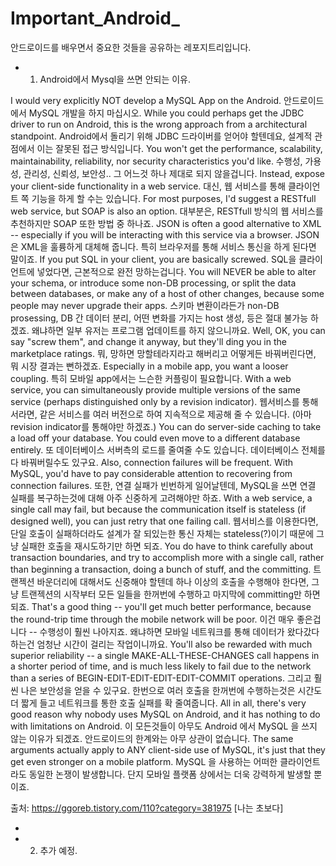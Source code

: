 # Important_Android_
안드로이드를 배우면서 중요한 것들을 공유하는 레포지트리입니다.

- 1. Android에서 Mysql을 쓰면 안되는 이유.

I would very explicitly NOT develop a MySQL App on the Android. 
안드로이드에서 MySQL 개발을 하지 마십시오.
While you could perhaps get the JDBC driver to run on Android, this is the wrong approach from a architectural standpoint.
Android에서 돌리기 위해 JDBC 드라이버를 얻어야 할텐데요, 설계적 관점에서 이는 잘못된 접근 방식입니다.
You won't get the performance, scalability, maintainability, reliability, nor security characteristics you'd like. 
수행성, 가용성, 관리성, 신뢰성, 보안성.. 그 어느것 하나 제대로 되지 않을겁니다.
Instead, expose your client-side functionality in a web service.
대신, 웹 서비스를 통해 클라이언트 쪽 기능을 하게 할 수는 있습니다.
For most purposes, I'd suggest a RESTfull web service, but SOAP is also an option.
대부분은, RESTfull 방식의 웹 서비스를 추천하지만 SOAP 또한 방법 중 하나죠.
JSON is often a good alternative to XML -- especially if you will be interacting with this service via a browser. 
JSON은 XML을 훌륭하게 대체해 줍니다. 특히 브라우저를 통해 서비스 통신을 하게 된다면 말이죠.
If you put SQL in your client, you are basically screwed.
SQL을 클라이언트에 넣었다면, 근본적으로 완전 망하는겁니다.
You will NEVER be able to alter your schema, or introduce some non-DB processing, or split the data between databases, or make any of a host of other changes, because some people may never upgrade their apps.
스키마 변환이라든가 non-DB prosessing, DB 간 데이터 분리, 어떤 변화를 가지는 host 생성, 등은 절대 불가능 하겠죠. 왜냐하면 일부 유저는 프로그램 업데이트를 하지 않으니까요.
Well, OK, you can say "screw them", and change it anyway, but they'll ding you in the marketplace ratings. 
뭐, 망하면 망할테라지라고 해버리고 어떻게든 바꿔버린다면, 뭐 시장 결과는 뻔하겠죠.
Especially in a mobile app, you want a looser coupling.
특히 모바일 app에서는 느슨한 커플링이 필요합니다.
With a web service, you can simultaneously provide multiple versions of the same service (perhaps distinguished only by a revision indicator).
웹서비스를 통해서라면, 같은 서비스를 여러 버전으로 하여 지속적으로 제공해 줄 수 있습니다. (아마 revision indicator를 통해야만 하겠죠.)
You can do server-side caching to take a load off your database. You could even move to a different database entirely. 
또 데이터베이스 서버측의 로드를 줄여줄 수도 있습니다. 데이터베이스 전체를 다 바꿔버릴수도 있구요.
Also, connection failures will be frequent. With MySQL, you'd have to pay considerable attention to recovering from connection failures.
또한, 연결 실패가 빈번하게 일어날텐데, MySQL을 쓰면 연결 실패를 복구하는것에 대해 아주 신중하게 고려해야만 하죠.
With a web service, a single call may fail, but because the communication itself is stateless (if designed well), you can just retry that one failing call. 
웹서비스를 이용한다면, 단일 호출이 실패하더라도 설계가 잘 되있는한 통신 자체는 stateless(?)이기 때문에 그냥 실패한 호출을 재시도하기만 하면 되죠.
You do have to think carefully about transaction boundaries, and try to accomplish more with a single call, rather than beginning a transaction, doing a bunch of stuff, and the committing.
트랜젝션 바운더리에 대해서도 신중해야 할텐데 하나 이상의 호출을 수행해야 한다면, 그냥 트랜젝션의 시작부터 모든 일들을 한꺼번에 수행하고 마지막에 committing만 하면 되죠.
That's a good thing -- you'll get much better performance, because the round-trip time through the mobile network will be poor.
이건 매우 좋은겁니다 -- 수행성이 훨씬 나아지죠. 왜냐하면 모바일 네트워크를 통해 데이터가 왔다갔다 하는건 엄청난 시간이 걸리는 작업이니까요.
You'll also be rewarded with much superior reliability -- a single MAKE-ALL-THESE-CHANGES call happens in a shorter period of time, and is much less likely to fail due to the network than a series of BEGIN-EDIT-EDIT-EDIT-EDIT-COMMIT operations. 
그리고 훨씬 나은 보안성을 얻을 수 있구요. 한번으로 여러 호출을 한꺼번에 수행하는것은 시간도 더 짧게 들고 네트워크를 통한 호출 실패를 확 줄여줍니다.
All in all, there's very good reason why nobody uses MySQL on Android, and it has nothing to do with limitations on Android.
이 모든것들이 아무도 Android 에서 MySQL 을 쓰지 않는 이유가 되겠죠. 안드로이드의 한계와는 아무 상관이 없습니다.
The same arguments actually apply to ANY client-side use of MySQL, it's just that they get even stronger on a mobile platform.
MySQL 을 사용하는 어떠한 클라이언트 라도 동일한 논쟁이 발생합니다. 단지 모바일 플랫폼 상에서는 더욱 강력하게 발생할 뿐이죠.

출처: https://ggoreb.tistory.com/110?category=381975 [나는 초보다]

-

- 2. 추가 예정.










